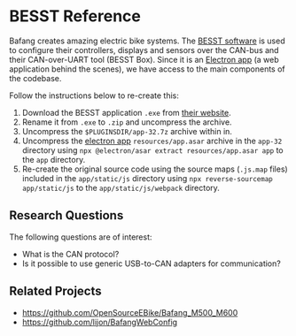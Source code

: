 # BESST Reference

Bafang creates amazing electric bike systems. The [BESST software](https://bafang-e.com/en/oem-area/service/besst/) is used to configure their controllers, displays and sensors over the CAN-bus and their CAN-over-UART tool (BESST Box). Since it is an [Electron app](https://www.electronjs.org) (a web application behind the scenes), we have access to the main components of the codebase.

Follow the instructions below to re-create this:

1. Download the BESST application `.exe` from [their website](https://bafang-e.com/en/oem-area/service/besst/).
2. Rename it from `.exe` to `.zip` and uncompress the archive.
3. Uncompress the `$PLUGINSDIR/app-32.7z` archive within in.
4. Uncompress the [electron app](https://www.electronjs.org) `resources/app.asar` archive in the `app-32` directory using `npx @electron/asar extract resources/app.asar app` to the `app` directory.
5. Re-create the original source code using the source maps (`.js.map` files) included in the `app/static/js` directory using `npx reverse-sourcemap app/static/js` to the `app/static/js/webpack` directory.

## Research Questions

The following questions are of interest:

- What is the CAN protocol?
- Is it possible to use generic USB-to-CAN adapters for communication?

## Related Projects

- https://github.com/OpenSourceEBike/Bafang_M500_M600
- https://github.com/lijon/BafangWebConfig

